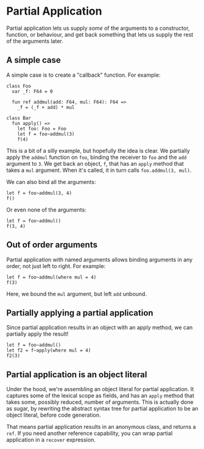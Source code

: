 # Partial Application

Partial application lets us supply _some_ of the arguments to a constructor, 
function, or behaviour, and get back something that lets us supply the rest of 
the arguments later.

## A simple case

A simple case is to create a "callback" function. For example:

```pony
class Foo
  var _f: F64 = 0

  fun ref addmul(add: F64, mul: F64): F64 =>
    _f = (_f + add) * mul

class Bar
  fun apply() =>
    let foo: Foo = Foo
    let f = foo~addmul(3)
    f(4)
```

This is a bit of a silly example, but hopefully the idea is clear. We partially 
apply the `addmul` function on `foo`, binding the receiver to `foo` and the 
`add` argument to `3`. We get back an object, `f`, that has an `apply` method 
that takes a `mul` argument. When it's called, it in turn calls 
`foo.addmul(3, mul)`.

We can also bind all the arguments:

```pony
let f = foo~addmul(3, 4)
f()
```

Or even none of the arguments:

```pony
let f = foo~addmul()
f(3, 4)
```

## Out of order arguments

Partial application with named arguments allows binding arguments in any order, 
not just left to right. For example:

```pony
let f = foo~addmul(where mul = 4)
f(3)
```

Here, we bound the `mul` argument, but left `add` unbound.

## Partially applying a partial application

Since partial application results in an object with an apply method, we can 
partially apply the result!

```pony
let f = foo~addmul()
let f2 = f~apply(where mul = 4)
f2(3)
```

## Partial application is an object literal

Under the hood, we're assembling an object literal for partial application. It 
captures some of the lexical scope as fields, and has an `apply` method that 
takes some, possibly reduced, number of arguments. This is actually done as 
sugar, by rewriting the abstract syntax tree for partial application to be an 
object literal, before code generation.

That means partial application results in an anonymous class, and returns a 
`ref`. If you need another reference capability, you can wrap partial 
application in a `recover` expression.
